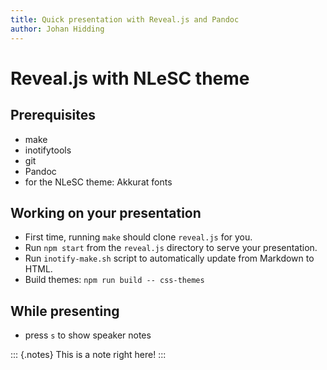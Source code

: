 ```yaml
---
title: Quick presentation with Reveal.js and Pandoc
author: Johan Hidding
---
```


# Reveal.js with NLeSC theme

## Prerequisites

* make
* inotifytools
* git
* Pandoc
* for the NLeSC theme: Akkurat fonts

## Working on your presentation

* First time, running `make` should clone `reveal.js` for you.
* Run `npm start` from the `reveal.js` directory to serve your presentation.
* Run `inotify-make.sh` script to automatically update from Markdown to HTML.
* Build themes: `npm run build -- css-themes`

## While presenting

* press `s` to show speaker notes

::: {.notes}
This is a note right here!
:::


